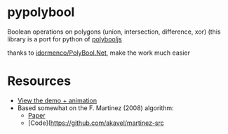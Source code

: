 # pypolybool

Boolean operations on polygons (union, intersection, difference, xor)
(this library is a port for python of [polybooljs](https://github.com/voidqk/polybooljs)

thanks to [idormenco/PolyBool.Net](https://github.com/idormenco/PolyBool.Net), make the work much easier

# Resources

* [View the demo + animation](https://rawgit.com/voidqk/polybooljs/master/dist/demo.html)
* Based somewhat on the F. Martinez (2008) algorithm:
    * [Paper](http://www.cs.ucr.edu/~vbz/cs230papers/martinez_boolean.pdf)
    * [Code](https://github.com/akavel/martinez-src